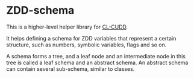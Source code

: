 

# ZDD-schema

This is a higher-level helper library
for [CL-CUDD](https://github.com/guicho271828/cl-cudd).

It helps defining a schema for ZDD variables that represent a certain structure,
such as numbers, symbolic variables, flags and so on.

A schema forms a tree, and a leaf node and an intermediate node in this tree is
called a leaf schema and an abstract schema.
An abstract schema can contain several sub-schema, similar to classes.



